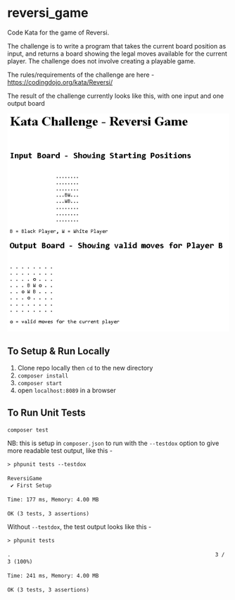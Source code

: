 # reversi_game
Code Kata for the game of Reversi. 

The challenge is to write a program that takes the current board position as input, and returns a board showing the legal moves available for the current player. The challenge does not involve creating a playable game.

The rules/requirements of the challenge are here - https://codingdojo.org/kata/Reversi/

The result of the challenge currently looks like this, with one input and one output board

![Screenshot of Reversi Game, showing Input Input and resulting Output Board](screenshot_reversi.png)


## To Setup & Run Locally

1. Clone repo locally then `cd` to the new directory
2. `composer install`
3. `composer start`
4. open `localhost:8089` in a browser


## To Run Unit Tests

`composer test`

NB: this is setup in `composer.json` to run with the `--testdox` option to give more readable test output, like this -
```
> phpunit tests --testdox

ReversiGame
 ✔ First Setup

Time: 177 ms, Memory: 4.00 MB

OK (3 tests, 3 assertions)
```

Without `--testdox`, the test output looks like this - 
```
> phpunit tests

.                                                                 3 / 3 (100%)

Time: 241 ms, Memory: 4.00 MB

OK (3 tests, 3 assertions)
```
